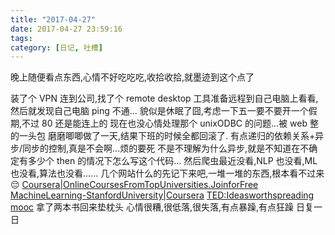 ```yaml
---
title: "2017-04-27"
date: 2017-04-27 23:59:16
tags:
category: [日记, 吐槽]
---
```


晚上随便看点东西,心情不好吃吃吃,收拾收拾,就墨迹到这个点了

<!--more-->

装了个 VPN 连到公司,找了个 remote desktop 工具准备远程到自己电脑上看看,然后就发现自己电脑 ping 不通...
貌似是休眠了囧,考虑一下五一要不要开一个假期,不过 80 还是能连上的
现在也没心情处理那个 unixODBC 的问题...被 web 整的一头包
磨磨唧唧做了一天,结果下班的时候全都回滚了.
有点递归的依赖关系+异步/同步的控制,真是不会啊...烦的要死
不是不理解为什么异步,就是不知道在不确定有多少个 then 的情况下怎么写这个代码...
然后爬虫最近没看,NLP 也没看,ML 也没看,算法也没看......
几个网站什么的先记下来吧,一堆一堆的东西,根本看不过来 😔
[Coursera|OnlineCoursesFromTopUniversities.JoinforFree][coursera|onlinecoursesfromtopuniversities.joinforfree]
[MachineLearning-StanfordUniversity|Coursera][machinelearning-stanforduniversity|coursera]
[TED:Ideasworthspreading][ted:ideasworthspreading]
[mooc][mooc]
拿了两本书回来垫枕头
心情很糟,很低落,很失落,有点暴躁,有点狂躁
日复一日

[coursera|onlinecoursesfromtopuniversities.joinforfree]: https://www.coursera.org/ "Coursera|OnlineCoursesFromTopUniversities.JoinforFree"
[machinelearning-stanforduniversity|coursera]: https://www.coursera.org/learn/machine-learning "MachineLearning-StanfordUniversity|Coursera"
[ted:ideasworthspreading]: https://www.ted.com "TED:Ideasworthspreading"
[mooc]: http://www.csie.ntu.edu.tw/~htlin/mooc/ "mooc"
